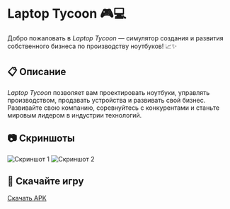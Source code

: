 # Laptop Tycoon 🎮💻
Добро пожаловать в *Laptop Tycoon* — симулятор создания и развития собственного бизнеса по производству ноутбуков! 📈✨

## 📋 Описание
*Laptop Tycoon* позволяет вам проектировать ноутбуки, управлять производством, продавать устройства и развивать свой бизнес.  
Развивайте свою компанию, соревнуйтесь с конкурентами и станьте мировым лидером в индустрии технологий.

## 📷 Скриншоты
![Скриншот 1](Images/screenshot1.png)
![Скриншот 2](Images/screenshot2.png)

## 📱 Скачайте игру
[Скачать APK](https://github.com/MatherTGL/LaptopTycoon_Scripts/releases/tag/Laptop)


 

